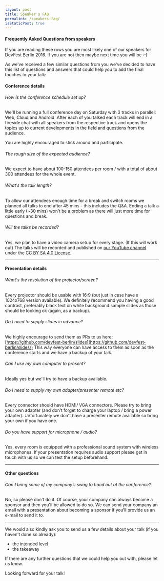 ```yaml
---
layout: post
title: Speaker's FAQ
permalink: /speakers-faq/
isStaticPost: true
---
```


#### Frequently Asked Questions from speakers

<div class="card">

<p>If you are reading these rows you are most likely one of our speakers for DevFest Berlin 2016. If you are not then maybe next time you will be :-)</p>

<p>As we've received a few similar questions from you we've decided to have this list of questions and answers that could help you to add the final touches to your talk:</p>
</div>

#### Conference details

###### _How is the conference schedule set up?_

We'll be running a full conference day on Saturday with 3 tracks in parallel: Web, Cloud and Android. After each of you talked each track will end in a fireside chat with all speakers from the respective track and opens the topics up to current developments in the field and questions from the audience.

You are highly encouraged to stick around and participate.

###### _The rough size of the expected audience?_

We expect to have about 100-150 attendees per room / with a total of about 300 attendees for the whole event.

###### _What's the talk length?_

To allow our attendees enough time for a break and switch rooms we planned all talks to end after 45 mins - this includes the Q&A. Ending a talk a little early (~30 mins) won't be a problem as there will just more time for questions and break.

###### _Will the talks be recorded?_

Yes, we plan to have a video camera setup for every stage. (If this will work out) The talks will be recorded and published on [our YouTube channel](https://www.youtube.com/user/DevFestBerlin) under the [CC BY SA 4.0 License](http://creativecommons.org/licenses/by-sa/4.0/).

---

#### Presentation details

###### _What's the resolution of the projector/screen?_

Every projector should be usable with 16:9 (but just in case have a 1024x768 version available).
We definitely recommend you having a good contrast, preferably black text on white background sample slides as those should be looking ok (again, as a backup).

###### _Do I need to supply slides in advance?_

We highly encourage to send them as PRs to us here: [https://github.com/devfest-berlin/slides](https://github.com/devfest-berlin/slides/) This way everyone can have
access to them as soon as the conference starts and we have a backup of your talk.

###### _Can I use my own computer to present?_

Ideally yes but we'll try to have a backup available.

###### _Do I need to supply my own adapter/presenter remote etc?_

Every connector should have HDMI/ VGA connectors. Please try to bring your own adapter (and don't forget to charge your laptop / bring a power adapter). Unfortunately we don't have a presenter remote available so bring your own if you have one.

###### _Do you have support for microphone / audio?_

Yes, every room is equipped with a professional sound system with wireless microphones. If your presentation requires audio support please get in touch with us so we can test the setup beforehand.

---

#### Other questions

###### _Can I bring some of my company’s swag to hand out at the conference?_

No, so please don't do it. Of course, your company can always become a sponsor and then you'll be allowed to do so. We can send your company an email with a presentation about becoming a sponsor if you'll provide us an e-mail to send it to.

---

We would also kindly ask you to send us a few details about your talk (if you haven't done so already):

- the intended level
- the takeaway

If there are any further questions that we could help you out with, please let us know.

Looking forward for your talk!


<img class="img-responsive feature-image" src="{{ site.baseurl }}/img/posts/speakers-faq.jpg" style="display:none">
